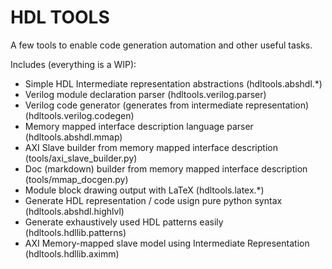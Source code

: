 # HDL TOOLS

A few tools to enable code generation automation and other useful tasks.

Includes (everything is a WIP):

* Simple HDL Intermediate representation abstractions (hdltools.abshdl.*)
* Verilog module declaration parser (hdltools.verilog.parser)
* Verilog code generator (generates from intermediate representation) (hdltools.verilog.codegen)
* Memory mapped interface description language parser (hdltools.abshdl.mmap)
* AXI Slave builder from memory mapped interface description (tools/axi_slave_builder.py)
* Doc (markdown) builder from memory mapped interface description (tools/mmap_docgen.py)
* Module block drawing output with LaTeX (hdltools.latex.*)
* Generate HDL representation / code usign pure python syntax (hdltools.abshdl.highlvl)
* Generate exhaustively used HDL patterns easily (hdltools.hdllib.patterns)
* AXI Memory-mapped slave model using Intermediate Representation (hdltools.hdllib.aximm)

